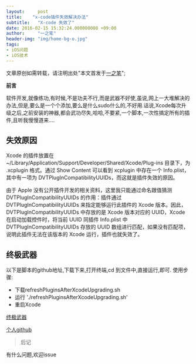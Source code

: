 ```yaml
---
layout:     post
title:    "x-code插件失效解决办法"
subtitle:   "X-code 失效了"
date: 2016-02-15 15:32:24.000000000 +09:00
author:     "一之笔"
header-img: "img/home-bg-o.jpg"
tags:
- iOS问题
- iOS技术
---
```


文章原创如需转载，请注明出处"本文首发于[一之笔](https://yizibi.github.io/)";


**前言**

软件开发,就像练功,有时候,不是功夫不行,而是武器不好使,虽说,网上一大堆解决的办法,但是,要么是一个个添加,要么是什么sudo什么的,不好用.话说,Xcode每次升级之后,之前安装的神器,都会武功尽失,哈哈,不要紧,一个脚本,一次性搞定所有的插件,且听我慢慢道来....


## 失效原因
Xcode 的插件放置在 ~/Library/Application/Support/Developer/Shared/Xcode/Plug-ins 目录下，为 .xcplugin 格式。通过 Show Content 可以看到 xcplugin 中存在一个 Info.plist，其中有一项为 DVTPlugInCompatibilityUUIDs，而这就是插件失效的原因。

由于 Apple 没有公开插件开发的相关资料，这里我只能通过命名跟值猜测 DVTPlugInCompatibilityUUIDs 的作用：插件通过 DVTPlugInCompatibilityUUIDs 来指定能够运行此插件的 Xcode 版本。因此，DVTPlugInCompatibilityUUIDs 中存放的是 Xcode 版本对应的 UUID，Xcode 在启动加载控件时，将当前 UUID 同插件 Info.plist 中 DVTPlugInCompatibilityUUIDs 存放的 UUID 数组进行匹配，如果没有匹配项，说明此插件无法在该版本的 Xcode 运行，插件也就失效了。


## 终极武器

以下是脚本的github地址,下载下来,打开终端,cd 到文件中,直接运行,即可.
使用步骤:

* 下载refreshPluginsAfterXcodeUpgrading.sh
* 运行 './refreshPluginsAfterXcodeUpgrading.sh'
* 重启Xcode

[终极武器](https://github.com/cikelengfeng/RPAXU)

[个人github](https://github.com/lucyios)

> 后记

有什么问题,欢迎issue


